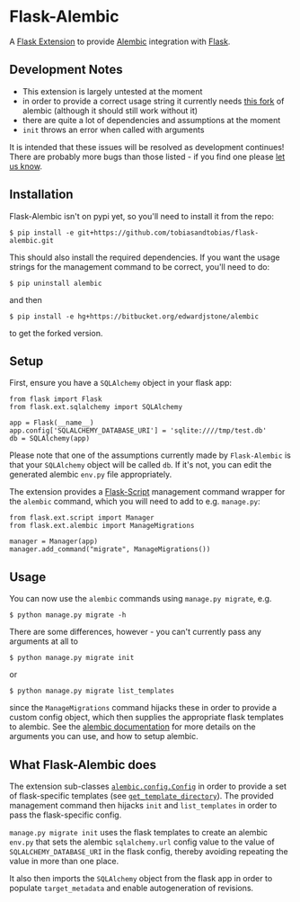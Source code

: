 # Flask-Alembic #

A [Flask Extension](http://flask.pocoo.org/docs/extensions/) to provide [Alembic](https://bitbucket.org/zzzeek/alembic) integration with [Flask](http://flask.pocoo.org).

## Development Notes ##

* This extension is largely untested at the moment
* in order to provide a correct usage string it currently needs [this fork](https://bitbucket.org/edwardjstone/alembic) of alembic (although it should still work without it)
* there are quite a lot of dependencies and assumptions at the moment
* `init` throws an error when called with arguments

It is intended that these issues will be resolved as development continues! There are probably more bugs than those listed - if you find one please [let us know](https://github.com/tobiasandtobias/flask-alembic/issues).

## Installation ##

Flask-Alembic isn't on pypi yet, so you'll need to install it from the repo:

    $ pip install -e git+https://github.com/tobiasandtobias/flask-alembic.git

This should also install the required dependencies. If you want the usage strings for the management command to be correct, you'll need to do:

    $ pip uninstall alembic

and then

    $ pip install -e hg+https://bitbucket.org/edwardjstone/alembic

to get the forked version.

## Setup ##

First, ensure you have a `SQLAlchemy` object in your flask app:

    from flask import Flask
    from flask.ext.sqlalchemy import SQLAlchemy

    app = Flask(__name__)
    app.config['SQLALCHEMY_DATABASE_URI'] = 'sqlite:////tmp/test.db'
    db = SQLAlchemy(app)

Please note that one of the assumptions currently made by `Flask-Alembic` is that your `SQLAlchemy` object will be called `db`. If it's not, you can edit the generated alembic `env.py` file appropriately.

The extension provides a [Flask-Script](http://packages.python.org/Flask-Script/) management command wrapper for the `alembic` command, which you will need to add to e.g. `manage.py`:

    from flask.ext.script import Manager
    from flask.ext.alembic import ManageMigrations

    manager = Manager(app)
    manager.add_command("migrate", ManageMigrations())

## Usage ##

You can now use the `alembic` commands using `manage.py migrate`, e.g.

    $ python manage.py migrate -h

There are some differences, however - you can't currently pass any arguments at all to

    $ python manage.py migrate init

or

    $ python manage.py migrate list_templates

since the `ManageMigrations` command hijacks these in order to provide a custom config object, which then supplies the appropriate flask templates to alembic. See the [alembic documentation](http://alembic.readthedocs.org/en/latest/index.html) for more details on the arguments you can use, and how to setup alembic.

## What Flask-Alembic does ##

The extension sub-classes [`alembic.config.Config`](http://alembic.readthedocs.org/en/latest/api.html#alembic.config.Config) in order to provide a set of flask-specific templates (see [`get_template_directory`](http://alembic.readthedocs.org/en/latest/api.html#alembic.config.Config.get_template_directory)). The provided management command then hijacks `init` and `list_templates` in order to pass the flask-specific config.

`manage.py migrate init` uses the flask templates to create an alembic `env.py` that sets the alembic `sqlalchemy.url` config value to the value of `SQLALCHEMY_DATABASE_URI` in the flask config, thereby avoiding repeating the value in more than one place.

It also then imports the `SQLAlchemy` object from the flask app in order to populate `target_metadata` and enable autogeneration of revisions.